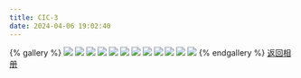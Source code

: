 ```yaml
---
title: CIC-3
date: 2024-04-06 19:02:40
---
```

{% gallery %}
![](https://pic1.zhimg.com/80/v2-574a33d3e3ad42b12ccf6df679bf1e62_1440w.png?source=d16d100b)
![](https://pic1.zhimg.com/80/v2-5b476c58f81c82fc952dedb643e00734_1440w.png?source=d16d100b)
![](https://pic1.zhimg.com/80/v2-e5da4f7d42166012933ed2efe2a39cff_1440w.png?source=d16d100b)
![](https://pic1.zhimg.com/80/v2-3d715891e53ae5194ce36f27dcff8b84_1440w.png?source=d16d100b)
![](https://pic1.zhimg.com/80/v2-8f91b40ded34a7c3699ffa008ecafe3e_1440w.png?source=d16d100b)
![](https://pic1.zhimg.com/80/v2-be998be2886a20ee8af219e827d23436_1440w.png?source=d16d100b)
![](https://pic1.zhimg.com/80/v2-5b560702653dfae9030a1ada3df99143_1440w.png?source=d16d100b)
![](https://pic1.zhimg.com/80/v2-80da966885af5c8d4bfc12afc6767d82_1440w.png?source=d16d100b)
![](https://pic1.zhimg.com/80/v2-82d50b06070876d14d0025c9754650d4_1440w.png?source=d16d100b)
![](https://pic1.zhimg.com/80/v2-612f3acdea7752ec7005997b8af16280_1440w.png?source=d16d100b)
![](https://pic1.zhimg.com/80/v2-536b0dac3973f6694e51e5f82db494e9_1440w.png?source=d16d100b)
![](https://pic1.zhimg.com/80/v2-6c149e84c26ae1754da9e5fcb26211f5_1440w.png?source=d16d100b)
{% endgallery %}
[返回相册](/Gallery)